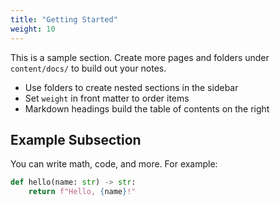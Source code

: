```yaml
---
title: "Getting Started"
weight: 10
---
```


This is a sample section. Create more pages and folders under `content/docs/` to build out your notes.

- Use folders to create nested sections in the sidebar
- Set `weight` in front matter to order items
- Markdown headings build the table of contents on the right

## Example Subsection

You can write math, code, and more. For example:

```python
def hello(name: str) -> str:
    return f"Hello, {name}!"
```

